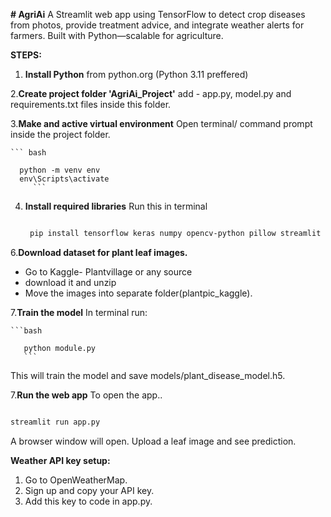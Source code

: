 **# AgriAi**
A Streamlit web app using TensorFlow to detect crop diseases from photos, provide treatment advice, and integrate weather alerts for farmers. Built with Python—scalable for agriculture.

__STEPS:__

1. __Install Python__
    from python.org
   (Python 3.11 preffered)

2.**Create project folder 'AgriAi_Project'**
    add -  app.py, model.py and requirements.txt files inside this folder.

3.**Make and active virtual environment**
    Open terminal/ command prompt inside the project folder.

    ``` bash
     
      python -m venv env
      env\Scripts\activate
         ```

4. **Install required libraries**
   Run this in terminal
   
   ```bash
   
    pip install tensorflow keras numpy opencv-python pillow streamlit spicy
    ```

   

6.**Download dataset for plant leaf images.**
   * Go to Kaggle- Plantvillage or any source
   * download it and unzip
   * Move the images into separate folder(plantpic_kaggle).

7.**Train the model**
    In terminal run:
   
    ```bash
    
       python module.py
       ```
       
   This will train the model and save models/plant_disease_model.h5.

7.**Run the web app**
 To open the app..
   
   ```bash

   streamlit run app.py
   ```

   A browser window will open. Upload a leaf image and see prediction.

**Weather API key setup:**

 1. Go to OpenWeatherMap.
 2. Sign up and copy your API key.
 3. Add this key to code in app.py.
